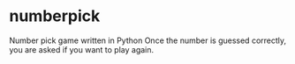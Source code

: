 # numberpick
Number pick game written in Python
Once the number is guessed correctly, you are asked if you want to play again.
